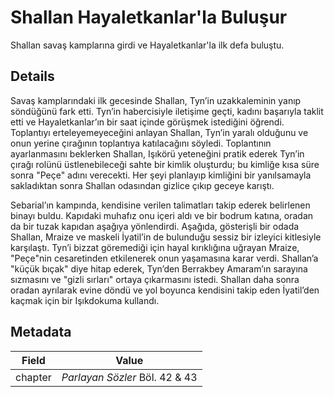 # Shallan Hayaletkanlar'la Buluşur
Shallan savaş kamplarına girdi ve Hayaletkanlar'la ilk defa buluştu.

## Details
Savaş kamplarındaki ilk gecesinde Shallan, Tyn’in uzakkaleminin yanıp söndüğünü fark etti. Tyn’in habercisiyle iletişime geçti, kadını başarıyla taklit etti ve Hayaletkanlar’ın bir saat içinde görüşmek istediğini öğrendi. Toplantıyı erteleyemeyeceğini anlayan Shallan, Tyn’in yaralı olduğunu ve onun yerine çırağının toplantıya katılacağını söyledi. Toplantının ayarlanmasını beklerken Shallan, Işıkörü yeteneğini pratik ederek Tyn’in çırağı rolünü üstlenebileceği sahte bir kimlik oluşturdu; bu kimliğe kısa süre sonra "Peçe" adını verecekti. Her şeyi planlayıp kimliğini bir yanılsamayla sakladıktan sonra Shallan odasından gizlice çıkıp geceye karıştı.  

Sebarial’ın kampında, kendisine verilen talimatları takip ederek belirlenen binayı buldu. Kapıdaki muhafız onu içeri aldı ve bir bodrum katına, oradan da bir tuzak kapıdan aşağıya yönlendirdi. Aşağıda, gösterişli bir odada Shallan, Mraize ve maskeli İyatil’in de bulunduğu sessiz bir izleyici kitlesiyle karşılaştı. Tyn’i bizzat göremediği için hayal kırıklığına uğrayan Mraize, "Peçe"nin cesaretinden etkilenerek onun yaşamasına karar verdi. Shallan’a "küçük bıçak" diye hitap ederek, Tyn’den Berrakbey Amaram’ın sarayına sızmasını ve "gizli sırları" ortaya çıkarmasını istedi. Shallan daha sonra oradan ayrılarak evine döndü ve yol boyunca kendisini takip eden İyatil’den kaçmak için bir Işıkdokuma kullandı.

## Metadata
| Field | Value |
| ----- | ----- |
| chapter | *Parlayan Sözler* Böl. 42 & 43 |
